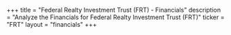 +++
title = "Federal Realty Investment Trust (FRT) - Financials"
description = "Analyze the Financials for Federal Realty Investment Trust (FRT)"
ticker = "FRT"
layout = "financials"
+++

